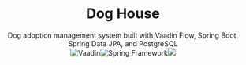 <p align="center">
  
  <h1 align="center">Dog House</h1>

  <p align="center">
    Dog adoption management system built with Vaadin Flow, Spring Boot, Spring Data JPA, and PostgreSQL
  <br>
    <img src="https://img.icons8.com/windows/30/3498db/vaadin.png" title="Vaadin"><img src="https://img.icons8.com/color/30/000000/spring-logo.png" alt="Spring Framework"><img src="https://img.icons8.com/color/30/000000/postgreesql.png"/>
</p>
